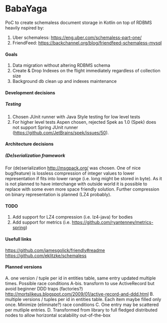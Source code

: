 # BabaYaga

PoC to create schemaless document storage in Kotlin on top of RDBMS heavily nspired by:

1. Uber schemaless: https://eng.uber.com/schemaless-part-one/
2. FriendFeed: https://backchannel.org/blog/friendfeed-schemaless-mysql

#### Goals
1. Data migration without altering RDBMS schema
2. Create & Drop Indexes on the flight immediately regardless of collection size
3. Background db clean up and indexes maintenance

#### Development decisions
##### Testing
1. Chosen JUnit runner with Java Style testing for low level tests
2. For higher level tests Aspen chosen, rejected Spek as 1.0 (Spek) does not support Spring JUnit runner (https://github.com/JetBrains/spek/issues/50). 

#### Architecture decisions
##### (De)serialization framework
For (de)serialization http://msgpack.org/ was chosen. One of nice bug(feature) is lossless compression of integer values to lower representation if fits into lower range (i.e. long might be stored in byte). As it is not planned to have interchange with outside world it is possible to replace with some even more space friendly solution. Further compression on binary representation is planned (LZ4 probably).

#### TODO
1. Add support for LZ4 compression (i.e. lz4-java) for bodies
2. Add support for metrics (i.e. https://github.com/ryantenney/metrics-spring)

#### Usefull links
https://github.com/jamesgolick/friendly#readme
https://github.com/eklitzke/schemaless

#### Planned versions
A. one version / tuple per id in entities table, same entry updated multiple times. Possible race conditions 
A-bis. transform to use ActiveRecord but avoid beginner DDD traps (factories?) http://mortslikeus.blogspot.com/2009/01/active-record-and-ddd.html
B. multiple versions / tuples per id in entities table. Each item maybe filled only once. Minimize (eliminate?) race conditions
C. One entry may be scattered per mutliple entries. 
D. Transformed from library to full fledged distributed nodes to allow horizontal scalability out-of-the-box

